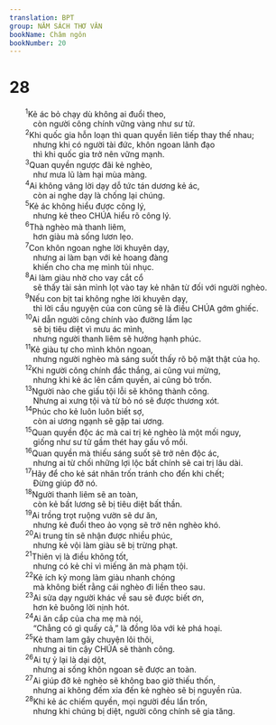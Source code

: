 ```yaml
---
translation: BPT
group: NĂM SÁCH THƠ VĂN
bookName: Châm ngôn 
bookNumber: 20
---
```


<div class="title"><h1>28</h1></div>
<span class="verse ch_28_1">  <sup>1</sup>Kẻ ác bỏ chạy dù không ai đuổi theo,<br/>   còn người công chính vững vàng như sư tử.<br/></span>
<span class="verse ch_28_2">  <sup>2</sup>Khi quốc gia hỗn loạn thì quan quyền liên tiếp thay thế nhau;<br/>   nhưng khi có người tài đức, khôn ngoan lãnh đạo<br/>   thì khi quốc gia trở nên vững mạnh.<br/></span>
<span class="verse ch_28_3">  <sup>3</sup>Quan quyền ngược đãi kẻ nghèo,<br/>   như mưa lũ làm hại mùa màng.<br/></span>
<span class="verse ch_28_4">  <sup>4</sup>Ai không vâng lời dạy dỗ tức tán dương kẻ ác,<br/>   còn ai nghe dạy là chống lại chúng.<br/></span>
<span class="verse ch_28_5">  <sup>5</sup>Kẻ ác không hiểu được công lý,<br/>   nhưng kẻ theo CHÚA hiểu rõ công lý.<br/></span>
<span class="verse ch_28_6">  <sup>6</sup>Thà nghèo mà thanh liêm,<br/>   hơn giàu mà sống lươn lẹo.<br/></span>
<span class="verse ch_28_7">  <sup>7</sup>Con khôn ngoan nghe lời khuyên dạy,<br/>   nhưng ai làm bạn với kẻ hoang đàng<br/>   khiến cho cha mẹ mình tủi nhục.<br/></span>
<span class="verse ch_28_8">  <sup>8</sup>Ai làm giàu nhờ cho vay cắt cổ<br/>   sẽ thấy tài sản mình lọt vào tay kẻ nhân từ đối với người nghèo.<br/></span>
<span class="verse ch_28_9">  <sup>9</sup>Nếu con bịt tai không nghe lời khuyên dạy,<br/>   thì lời cầu nguyện của con cũng sẽ là điều CHÚA gớm ghiếc.<br/></span>
<span class="verse ch_28_10">  <sup>10</sup>Ai dẫn người công chính vào đường lầm lạc<br/>   sẽ bị tiêu diệt vì mưu ác mình,<br/>   nhưng người thanh liêm sẽ hưởng hạnh phúc.<br/></span>
<span class="verse ch_28_11">  <sup>11</sup>Kẻ giàu tự cho mình khôn ngoan,<br/>   nhưng người nghèo mà sáng suốt thấy rõ bộ mặt thật của họ.<br/></span>
<span class="verse ch_28_12">  <sup>12</sup>Khi người công chính đắc thắng, ai cũng vui mừng,<br/>   nhưng khi kẻ ác lên cầm quyền, ai cũng bỏ trốn.<br/></span>
<span class="verse ch_28_13">  <sup>13</sup>Người nào che giấu tội lỗi sẽ không thành công.<br/>   Nhưng ai xưng tội và từ bỏ nó sẽ được thương xót.<br/></span>
<span class="verse ch_28_14">  <sup>14</sup>Phúc cho kẻ luôn luôn biết sợ,<br/>   còn ai ương ngạnh sẽ gặp tai ương.<br/></span>
<span class="verse ch_28_15">  <sup>15</sup>Quan quyền độc ác mà cai trị kẻ nghèo là một mối nguy,<br/>   giống như sư tử gầm thét hay gấu vồ mồi.<br/></span>
<span class="verse ch_28_16">  <sup>16</sup>Quan quyền mà thiếu sáng suốt sẽ trở nên độc ác,<br/>   nhưng ai từ chối những lợi lộc bất chính sẽ cai trị lâu dài.<br/></span>
<span class="verse ch_28_17">  <sup>17</sup>Hãy để cho kẻ sát nhân trốn tránh cho đến khi chết;<br/>   Đừng giúp đỡ nó.<br/></span>
<span class="verse ch_28_18">  <sup>18</sup>Người thanh liêm sẽ an toàn,<br/>   còn kẻ bất lương sẽ bị tiêu diệt bất thần.<br/></span>
<span class="verse ch_28_19">  <sup>19</sup>Ai trồng trọt ruộng vườn sẽ dư ăn,<br/>   nhưng kẻ đuổi theo ảo vọng sẽ trở nên nghèo khó.<br/></span>
<span class="verse ch_28_20">  <sup>20</sup>Ai trung tín sẽ nhận được nhiều phúc,<br/>   nhưng kẻ vội làm giàu sẽ bị trừng phạt.<br/></span>
<span class="verse ch_28_21">  <sup>21</sup>Thiên vị là điều không tốt,<br/>   nhưng có kẻ chỉ vì miếng ăn mà phạm tội.<br/></span>
<span class="verse ch_28_22">  <sup>22</sup>Kẻ ích kỷ mong làm giàu nhanh chóng<br/>   mà không biết rằng cái nghèo đi liền theo sau.<br/></span>
<span class="verse ch_28_23">  <sup>23</sup>Ai sửa dạy người khác về sau sẽ được biết ơn,<br/>   hơn kẻ buông lời nịnh hót.<br/></span>
<span class="verse ch_28_24">  <sup>24</sup>Ai ăn cắp của cha mẹ mà nói,<br/>   “Chẳng có gì quấy cả,” là đồng lõa với kẻ phá hoại.<br/></span>
<span class="verse ch_28_25">  <sup>25</sup>Kẻ tham lam gây chuyện lôi thôi,<br/>   nhưng ai tin cậy CHÚA sẽ thành công.<br/></span>
<span class="verse ch_28_26">  <sup>26</sup>Ai tự ỷ lại là dại dột,<br/>   nhưng ai sống khôn ngoan sẽ được an toàn.<br/></span>
<span class="verse ch_28_27">  <sup>27</sup>Ai giúp đỡ kẻ nghèo sẽ không bao giờ thiếu thốn,<br/>   nhưng ai không đếm xỉa đến kẻ nghèo sẽ bị nguyền rủa.<br/></span>
<span class="verse ch_28_28">  <sup>28</sup>Khi kẻ ác chiếm quyền, mọi người đều lẩn trốn,<br/>   nhưng khi chúng bị diệt, người công chính sẽ gia tăng.<br/></span>
